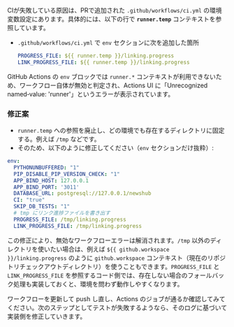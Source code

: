 CIが失敗している原因は、PRで追加された `.github/workflows/ci.yml` の環境変数設定にあります。具体的には、以下の行で **`runner.temp`** コンテキストを参照しています。

* `.github/workflows/ci.yml` で `env` セクションに次を追加した箇所

  ```yaml
  PROGRESS_FILE: ${{ runner.temp }}/linking.progress
  LINK_PROGRESS_FILE: ${{ runner.temp }}/linking.progress
  ```

GitHub Actions の `env` ブロックでは `runner.*` コンテキストが利用できないため、ワークフロー自体が無効と判定され、Actions UI に「Unrecognized named‑value: 'runner'」というエラーが表示されています。

### 修正案

* `runner.temp` への参照を廃止し、どの環境でも存在するディレクトリに固定する。例えば `/tmp` などです。
* そのため、以下のように修正してください（`env` セクションだけ抜粋）:

```yaml
env:
  PYTHONUNBUFFERED: "1"
  PIP_DISABLE_PIP_VERSION_CHECK: "1"
  APP_BIND_HOST: 127.0.0.1
  APP_BIND_PORT: '3011'
  DATABASE_URL: postgresql://127.0.0.1/newshub
  CI: "true"
  SKIP_DB_TESTS: "1"
  # tmp にリンク進捗ファイルを書き出す
  PROGRESS_FILE: /tmp/linking.progress
  LINK_PROGRESS_FILE: /tmp/linking.progress
```

この修正により、無効なワークフローエラーは解消されます。`/tmp` 以外のディレクトリを使いたい場合は、例えば `${{ github.workspace }}/linking.progress` のように `github.workspace` コンテキスト（現在のリポジトリチェックアウトディレクトリ）を使うこともできます。`PROGRESS_FILE` と `LINK_PROGRESS_FILE` を参照するコード側では、存在しない場合のフォールバック処理も実装しておくと、環境を問わず動作しやすくなります。

ワークフローを更新して push し直し、Actions のジョブが通るか確認してみてください。次のステップとしてテストが失敗するようなら、そのログに基づいて実装側を修正していきます。
